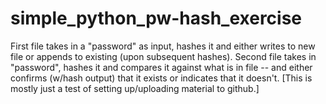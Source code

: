 # simple_python_pw-hash_exercise
First file takes in a "password" as input, hashes it and either writes to new file or appends to existing (upon subsequent hashes). Second file takes in "password", hashes it and compares it against what is in file -- and either confirms (w/hash output) that it exists or indicates that it doesn't.  [This is mostly just a test of setting up/uploading material to github.]
